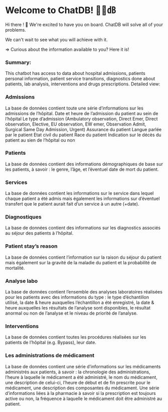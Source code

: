# Welcome to ChatDB! 🚀🤖㏈

Hi there ! 👋 We're excited to have you on board. 
ChatDB will solve all of your problems. 

We can't wait to see what you will achieve with it.

⇒ Curious about the information available to you? Here it is!

### Summary: 
This chatbot has access to data about hospital admissions, patients personal information, patient service transitions, diagnostics done about patients, lab analysis, interventions and drugs prescriptions.
Detailed view: 

### Admissions
La base de données contient toute une série d’informations sur les admissions de l’hôpital. 
Date et heure de l’admission du patient au sein de l’hôpital
Le type d’admission (Ambulatory observation, Direct Emer, Direct observation, Elective, EU observation, EW emer, Observation Admit, Surgical Same Day Admission, Urgent) 
Assurance du patient
Langue parlée par le patient
Etat civil du patient
Race du patient
Indication sur le décès du patient au sien de l’hôpital ou non

### Patients
La base de données contient des informations démographiques de base sur les patients, à savoir : le genre, l’âge, et l’éventuel date de mort du patient. 

### Services
La base de données contient les informations sur le service dans lequel chaque patient a été admis mais également les informations sur d’éventuel transfert que le patient aurait fait d’un service à un autre (+date).

### Diagnostiques
La base de données contient des informations sur les diagnostics associés au séjour des patients à l’hôpital.

### Patient stay’s reason
La base de données contient l’information sur la raison du séjour du patient mais également sur la gravité de la maladie du patient et la probabilité de mortalité. 

### Analyse labo
La base de données contient l’ensemble des analyses laboratoires réalisées pour les patients avec des informations du type : le type d’échantillon utilisé, la date & heure auxquelles l’échantillon a été enregistré, la date & heure auxquelles les résultats de l’analyse sont disponibles, le résultat anormal ou non de l’analyse et le niveau de priorité de l’analyse. 

### Interventions
La base de données contient toutes les procédures réalisées sur les patients de l’hôpital (e.g. Bypass), leur date.

### Les administrations de médicament
La base de données contient une série d’informations sur les médicaments administrés aux patients, à savoir : la chronologie des administrations, l’heure à laquelle le médicament a été administré, le nom du médicament, une description de celui-ci, l’heure de début et de fin prescrite pour le médicament,  une description des composantes du médicament. Une série d’informations liées à la pharmacie à savoir si la prescription est toujours active ou non, la fréquence à laquelle le médicament doit être administré au patient. 
